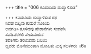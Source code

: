 +++
title = "006 ಕವಿದುದಿದು ದುವ್ವಾಳಿಸುತ"

+++
ಕವಿದುದಿದು ದುವ್ವಾಳಿಸುತ ರಥ  
ನಿವಹ ಬಿಟ್ಟವು ಕುದುರೆ ಸೂಠಿಯ  
ಲವಗಡಿಸಿ ತೂಳಿದವು ಹೇರಾನೆಗಳು ಸಂದಣಿಸಿ  
ಸವಡಿವೆರಳಲಿ ಸೇದುವಂಬಿನ  
ತವಕಿಗರು ತರುಬಿದರು ಬಲುಬಿ  
ಲ್ಲವರು ಮೊನೆಮುಂತಾಗಿ ಮೋಹಿತು ಮಿಕ್ಕ ಸಬಳಿಗರು     ॥6॥